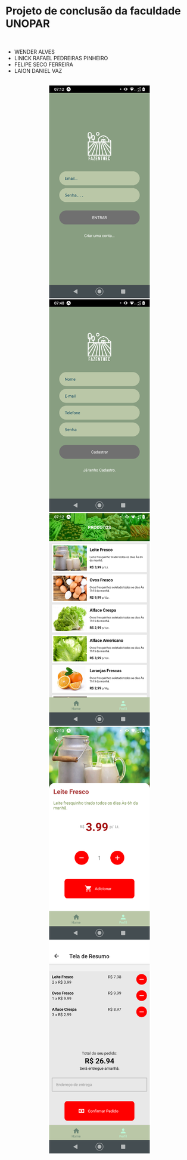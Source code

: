 <h1>Projeto de conclusão da faculdade UNOPAR</h1></br>
<ul>
  <li>WENDER ALVES</li>
  <li>LINICK RAFAEL PEDREIRAS PINHEIRO</li>
  <li>FELIPE SECO FERREIRA</li>
  <li>LAION DANIEL VAZ</li>
</ul> <br>
<div align="center" style="display:inline-block">
<img src="https://github.com/wenderalves/fazenThec/blob/main/telas/login.png?raw=true" width="270px">
<img src="https://github.com/wenderalves/fazenThec/blob/main/telas/cadastro.png?raw=true" width="270px">
<img src="https://github.com/wenderalves/fazenThec/blob/main/telas/home.png?raw=true" width="270px">
<img src="https://github.com/wenderalves/fazenThec/blob/main/telas/detalhes.png?raw=true" width="270px">
<img src="https://github.com/wenderalves/fazenThec/blob/main/telas/resumo.png?raw=true" width="270px">
</div>
